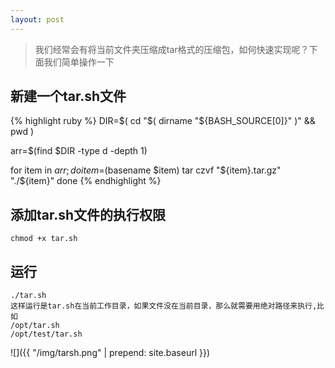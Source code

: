 ```yaml
---
layout: post
---
```


> 我们经常会有将当前文件夹压缩成tar格式的压缩包，如何快速实现呢？下面我们简单操作一下

## 新建一个tar.sh文件

{% highlight ruby %}
DIR=$( cd "$( dirname "${BASH_SOURCE[0]}" )" && pwd )

arr=$(find $DIR -type d -depth 1)

for item in $arr; do
  item=$(basename $item)
  tar czvf "${item}.tar.gz" "./${item}"
done
{% endhighlight %}

## 添加tar.sh文件的执行权限

    chmod +x tar.sh

## 运行

    ./tar.sh
    这样运行是tar.sh在当前工作目录，如果文件没在当前目录，那么就需要用绝对路径来执行,比如
    /opt/tar.sh
    /opt/test/tar.sh

![]({{ "/img/tarsh.png" | prepend: site.baseurl }})

